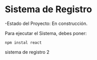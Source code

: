 <h1>Sistema de Registro</h1>

-Estado del Proyecto: En construcción.

Para ejecutar el Sistema, debes poner:

```npm instal react```

sistema de registro 2
